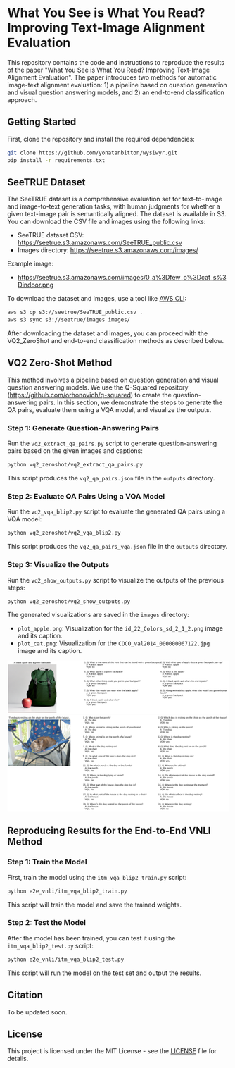 # What You See is What You Read? Improving Text-Image Alignment Evaluation

This repository contains the code and instructions to reproduce the results of the paper "What You See is What You Read? Improving Text-Image Alignment Evaluation". The paper introduces two methods for automatic image-text alignment evaluation: 1) a pipeline based on question generation and visual question answering models, and 2) an end-to-end classification approach.

## Getting Started

First, clone the repository and install the required dependencies:

```bash
git clone https://github.com/yonatanbitton/wysiwyr.git
pip install -r requirements.txt
```

## SeeTRUE Dataset

The SeeTRUE dataset is a comprehensive evaluation set for text-to-image and image-to-text generation tasks, with human judgments for whether a given text-image pair is semantically aligned. The dataset is available in S3. You can download the CSV file and images using the following links:

- SeeTRUE dataset CSV: https://seetrue.s3.amazonaws.com/SeeTRUE_public.csv
- Images directory: https://seetrue.s3.amazonaws.com/images/

Example image:

- https://seetrue.s3.amazonaws.com/images/0_a%3Dfew_o%3Dcat_s%3Dindoor.png

To download the dataset and images, use a tool like [AWS CLI](https://aws.amazon.com/cli/):

```bash
aws s3 cp s3://seetrue/SeeTRUE_public.csv .
aws s3 sync s3://seetrue/images images/
```

After downloading the dataset and images, you can proceed with the VQ2_ZeroShot and end-to-end classification methods as described below.

## VQ2 Zero-Shot Method

This method involves a pipeline based on question generation and visual question answering models. We use the Q-Squared repository (https://github.com/orhonovich/q-squared) to create the question-answering pairs. In this section, we demonstrate the steps to generate the QA pairs, evaluate them using a VQA model, and visualize the outputs.

### Step 1: Generate Question-Answering Pairs

Run the `vq2_extract_qa_pairs.py` script to generate question-answering pairs based on the given images and captions:

```bash
python vq2_zeroshot/vq2_extract_qa_pairs.py
```

This script produces the `vq2_qa_pairs.json` file in the `outputs` directory.

### Step 2: Evaluate QA Pairs Using a VQA Model

Run the `vq2_vqa_blip2.py` script to evaluate the generated QA pairs using a VQA model:

```bash
python vq2_zeroshot/vq2_vqa_blip2.py
```

This script produces the `vq2_qa_pairs_vqa.json` file in the `outputs` directory.

### Step 3: Visualize the Outputs

Run the `vq2_show_outputs.py` script to visualize the outputs of the previous steps:

```bash
python vq2_zeroshot/vq2_show_outputs.py
```

The generated visualizations are saved in the `images` directory:

- `plot_apple.png`: Visualization for the `id_22_Colors_sd_2_1_2.png` image and its caption.
- `plot_cat.png`: Visualization for the `COCO_val2014_000000067122.jpg` image and its caption.

![Apple Visualization](./vq2_zeroshot/images/plot_apple.png)
![Apple Visualization](./vq2_zeroshot/images/plot_cat.png)

## Reproducing Results for the End-to-End VNLI Method

### Step 1: Train the Model

First, train the model using the `itm_vqa_blip2_train.py` script:

```bash
python e2e_vnli/itm_vqa_blip2_train.py
`````
This script will train the model and save the trained weights.

### Step 2: Test the Model

After the model has been trained, you can test it using the `itm_vqa_blip2_test.py` script:

```bash
python e2e_vnli/itm_vqa_blip2_test.py
````

This script will run the model on the test set and output the results.

## Citation
To be updated soon. 

## License
This project is licensed under the MIT License - see the [LICENSE](MIT-LICENSE.txt) file for details.